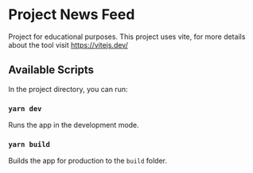 # Project News Feed

Project for educational purposes. This project uses vite, for more details about the tool visit https://vitejs.dev/

## Available Scripts

In the project directory, you can run:

### `yarn dev`

Runs the app in the development mode.<br />

### `yarn build`

Builds the app for production to the `build` folder.<br />
